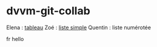 # dvvm-git-collab

Elena : [tableau](https://github.com/m00n95/dwwm-git-collab.git)
Zoé : [liste simple](https://github.com/zoyasia/dwwm-git-collab.git)
Quentin : liste numérotée 

fr
hello